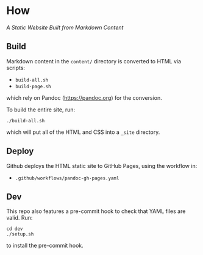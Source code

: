 # How
_A Static Website Built from Markdown Content_

## Build

Markdown content in the `content/` directory is converted to HTML via scripts:

- `build-all.sh`
- `build-page.sh`

which rely on Pandoc (https://pandoc.org) for the conversion.

To build the entire site, run:


```
./build-all.sh
```

which will put all of the HTML and CSS into a `_site` directory.

## Deploy

Github deploys the HTML static site to GitHub Pages, using the workflow in:

- `.github/workflows/pandoc-gh-pages.yaml`


## Dev

This repo also features a pre-commit hook to check that YAML files are valid. Run:
```
cd dev
./setup.sh
```
to install the pre-commit hook.


